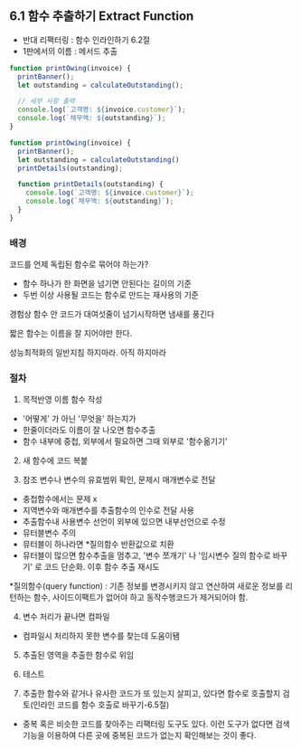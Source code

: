 
## 6.1 함수 추출하기 Extract Function

- 반대 리팩터링 : 함수 인라인하기 6.2절
- 1판에서의 이름 : 메서드 추출
```javascript
function printOwing(invoice) {
  printBanner();
  let outstanding = calculateOutstanding();

  // 세부 사항 출력
  console.log(`고객명: ${invoice.customer}`);
  console.log(`채무액: ${outstanding}`);
}
```

```javascript
function printOwing(invoice) {
  printBanner();
  let outstanding = calculateOutstanding()
  printDetails(outstanding);

  function printDetails(outstanding) {
    console.log(`고객명: ${invoice.customer}`);
    console.log(`채무액: ${outstanding}`);
  }
}
```

### 배경

코드를 언제 독립된 함수로 묶어야 하는가?
- 함수 하나가 한 화면을 넘기면 안된다는 길이의 기준
- 두번 이상 사용될 코드는 함수로 만드는 재사용의 기준

경험상 함수 안 코드가 대여섯줄이 넘기시작하면 냄새를 풍긴다

짧은 함수는 이름을 잘 지어야만 한다.

성능최적화의 일반지침
하지마라. 아직 하지마라

### 절차
1. 목적반영 이름 함수 작성
- '어떻게' 가 아닌 '무엇을' 하는지가
- 한줄이더라도 이름이 잘 나오면 함수추출
- 함수 내부에 중첩, 외부에서 필요하면 그때 외부로 '함수옮기기'

2. 새 함수에 코드 복붙
   
3. 참조 변수나 변수의 유효범위 확인, 문제시 매개변수로 전달
- 충첩함수에서는 문제 x
- 지역변수와 매개변수를 추출함수의 인수로 전달 사용
- 추출함수내 사용변수 선언이 외부에 있으면 내부선언으로 수정
- 뮤터블변수 주의
- 뮤터블이 하나라면 *질의함수 반환값으로 치환
- 뮤터블이 많으면 함수추출을 멈추고, '변수 쪼개기' 나 '임시변수 질의 함수로 바꾸기' 로 코드 단순화. 이후 함수 추출 재시도

*질의함수(query function) : 기존 정보를 변경시키지 않고 연산하여 새로운 정보를 리턴하는 함수, 사이드이팩트가 없어야 하고 동작수행코드가 제거되어야 함.

4. 변수 처리가 끝나면 컴파일
- 컴파일시 처리하지 못한 변수를 찾는데 도움이됌

5. 추출된 영역을 추출한 함수로 위임

6. 테스트

7. 추출한 함수와 같거나 유사한 코드가 또 있는지 살피고, 있다면 함수로 호출할지 검토(인라인 코드를 함수 호출로 바꾸기-6.5절)
- 중복 혹은 비슷한 코드를 찾아주는 리팩터링 도구도 있다. 이런 도구가 없다면 검색 기능을 이용하여 다른 곳에 중복된 코드가 없는지 확인해보는 것이 좋다.
